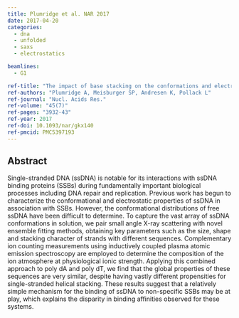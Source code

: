 ```yaml
---
title: Plumridge et al. NAR 2017
date: 2017-04-20
categories:
  - dna
  - unfolded
  - saxs
  - electrostatics 

beamlines:
  - G1

ref-title: "The impact of base stacking on the conformations and electrostatics of single-stranded DNA"
ref-authors: "Plumridge A, Meisburger SP, Andresen K, Pollack L"
ref-journal: "Nucl. Acids Res."
ref-volume: "45(7)"
ref-pages: "3932-43"
ref-year: 2017
ref-doi: 10.1093/nar/gkx140
ref-pmcid: PMC5397193
---
```


## Abstract

Single-stranded DNA (ssDNA) is notable for its interactions with ssDNA binding proteins (SSBs) during fundamentally important biological processes including DNA repair and replication. Previous work has begun to characterize the conformational and electrostatic properties of ssDNA in association with SSBs. However, the conformational distributions of free ssDNA have been difficult to determine. To capture the vast array of ssDNA conformations in solution, we pair small angle X-ray scattering with novel ensemble fitting methods, obtaining key parameters such as the size, shape and stacking character of strands with different sequences. Complementary ion counting measurements using inductively coupled plasma atomic emission spectroscopy are employed to determine the composition of the ion atmosphere at physiological ionic strength. Applying this combined approach to poly dA and poly dT, we find that the global properties of these sequences are very similar, despite having vastly different propensities for single-stranded helical stacking. These results suggest that a relatively simple mechanism for the binding of ssDNA to non-specific SSBs may be at play, which explains the disparity in binding affinities observed for these systems.
